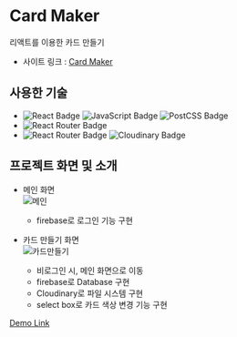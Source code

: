 # Card Maker
리액트를 이용한 카드 만들기

- 사이트 링크 : [Card Maker](https://card-maker-c6718.firebaseapp.com/)

## 사용한 기술

- ![React Badge](https://img.shields.io/badge/REACT-61DAFB?style=flat-square&logo=react&logoColor=white) ![JavaScript Badge](https://img.shields.io/badge/JAVASCRIPT-F7DF1E?style=flat-square&logo=JavaScript&logoColor=white) ![PostCSS Badge](https://img.shields.io/badge/PostCSS-DD3A0A?style=flat-square&logo=postcss&logoColor=white)
- ![React Router Badge](https://img.shields.io/badge/REACT_ROUTER-CA4245?style=flat-square&logo=react-router&logoColor=white)
- ![React Router Badge](https://img.shields.io/badge/Firebase-FFCA28?style=flat-square&logo=Firebase&logoColor=white) ![Cloudinary Badge](https://img.shields.io/badge/Cloudinary-003E54?style=flat-square)  

## 프로젝트 화면 및 소개

- 메인 화면  
![메인](https://user-images.githubusercontent.com/64426431/109818383-45904500-7c76-11eb-99fa-2a1f978584db.png)
    - firebase로 로그인 기능 구현

- 카드 만들기 화면  
![카드만들기](https://user-images.githubusercontent.com/64426431/109818625-86885980-7c76-11eb-9b0c-6045e662b40a.png)
    - 비로그인 시, 메인 화면으로 이동
    - firebase로 Database 구현
    - Cloudinary로 파일 시스템 구현
    - select box로 카드 색상 변경 기능 구현
    
    
 [Demo Link](https://academy.dream-coding.com/courses/react-basic)
